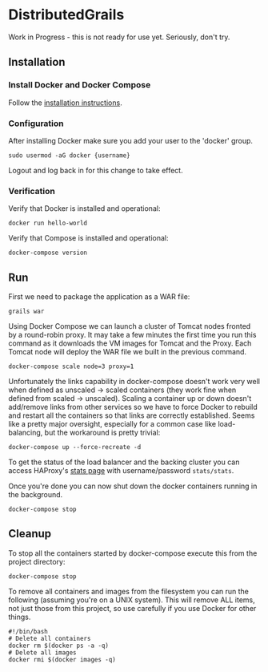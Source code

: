 # DistributedGrails
Work in Progress - this is not ready for use yet. Seriously, don't try.

## Installation

### Install Docker and Docker Compose
Follow the [installation instructions](https://docs.docker.com/compose/install/).

### Configuration
After installing Docker make sure you add your user to the 'docker' group.

`sudo usermod -aG docker {username}`

Logout and log back in for this change to take effect.


### Verification
Verify that Docker is installed and operational:

`docker run hello-world`

Verify that Compose is installed and operational:

`docker-compose version`

## Run
First we need to package the application as a WAR file:

`grails war`

Using Docker Compose we can launch a cluster of Tomcat nodes fronted by
a round-robin proxy. It may take a few minutes the first time you run
this command as it downloads the VM images for Tomcat and the Proxy.
Each Tomcat node will deploy the WAR file we built in the previous command.

`docker-compose scale node=3 proxy=1`

Unfortunately the links capability in docker-compose doesn't work very well when defined
as unscaled -> scaled containers (they work fine when defined from scaled -> unscaled).
Scaling a container up or down doesn't add/remove links from other services so we have to
force Docker to rebuild and restart all the containers so that links are correctly established.
Seems like a pretty major oversight, especially for a common case like load-balancing, but the
workaround is pretty trivial:

`docker-compose up --force-recreate -d`

To get the status of the load balancer and the backing cluster you can access HAProxy's
[stats page](http://localhost:1936) with username/password `stats/stats`.

Once you're done you can now shut down the docker containers running in the background.

`docker-compose stop`

## Cleanup
To stop all the containers started by docker-compose execute this from the project directory:

`docker-compose stop`

To remove all containers and images from the filesystem you can run the following (assuming you're on a UNIX system).
This will remove ALL items, not just those from this project, so use carefully if you use Docker
for other things.
```
#!/bin/bash
# Delete all containers
docker rm $(docker ps -a -q)
# Delete all images
docker rmi $(docker images -q)
```
